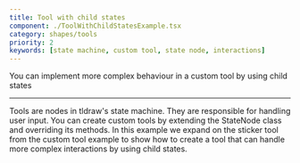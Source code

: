 ```yaml
---
title: Tool with child states
component: ./ToolWithChildStatesExample.tsx
category: shapes/tools
priority: 2
keywords: [state machine, custom tool, state node, interactions]
---
```


You can implement more complex behaviour in a custom tool by using child states

---

Tools are nodes in tldraw's state machine. They are responsible for handling user input. You can create custom tools by extending the StateNode class and overriding its methods. In this example we expand on the sticker tool from the custom tool example to show how to create a tool that can handle more complex interactions by using child states.
